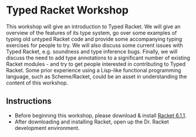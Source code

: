# Typed Racket Workshop #

This workshop will give an introduction to Typed Racket. We will give an overview of the features of its type system, go over some examples of typing old untyped Racket code and provide some accompanying typing exercises for people to try. We will also discuss some current issues with Typed Racket, e.g. soundness and type inference bugs. Finally, we will discuss the need to add type annotations to a significant number of existing Racket modules - and try to get people interested in contributing to Typed Racket. Some prior experience using a Lisp-like functional programming language, such as Scheme/Racket, could be an asset in understanding the content of this workshop.

## Instructions

* Before beginning this workshop, please download & install [Racket 6.1.1](http://racket-lang.org/).
* After downloading and installing Racket, open up the Dr. Racket development environment.
